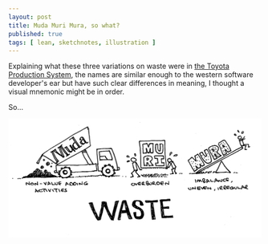 ```yaml
---
layout: post
title: Muda Muri Mura, so what?
published: true
tags: [ lean, sketchnotes, illustration ]
---
```


Explaining what these three variations on waste were in [the Toyota Production System](http://en.wikipedia.org/wiki/Toyota_Production_System), 
the names are similar enough to the western software developer's ear but have 
such clear differences in meaning, I thought a visual mnemonic might be in order.

So...

<img src="/img/posts/muda-muri-mura-so-what/muda-muri-mura-so-what-hifi.png" class="img-responsive" alt="sketchnote" /> 
